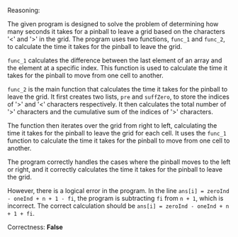 Reasoning:

The given program is designed to solve the problem of determining how many seconds it takes for a pinball to leave a grid based on the characters '<' and '>' in the grid. The program uses two functions, `func_1` and `func_2`, to calculate the time it takes for the pinball to leave the grid.

`func_1` calculates the difference between the last element of an array and the element at a specific index. This function is used to calculate the time it takes for the pinball to move from one cell to another.

`func_2` is the main function that calculates the time it takes for the pinball to leave the grid. It first creates two lists, `pre` and `suffZero`, to store the indices of '>' and '<' characters respectively. It then calculates the total number of '>' characters and the cumulative sum of the indices of '>' characters.

The function then iterates over the grid from right to left, calculating the time it takes for the pinball to leave the grid for each cell. It uses the `func_1` function to calculate the time it takes for the pinball to move from one cell to another.

The program correctly handles the cases where the pinball moves to the left or right, and it correctly calculates the time it takes for the pinball to leave the grid.

However, there is a logical error in the program. In the line `ans[i] = zeroInd - oneInd + n + 1 - fi`, the program is subtracting `fi` from `n + 1`, which is incorrect. The correct calculation should be `ans[i] = zeroInd - oneInd + n + 1 + fi`.

Correctness: **False**